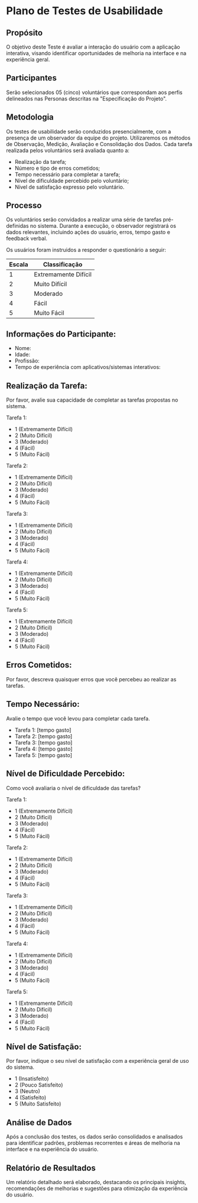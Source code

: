 # Plano de Testes de Usabilidade

## Propósito

O objetivo deste Teste é avaliar a interação do usuário com a aplicação interativa, visando identificar oportunidades de melhoria na interface e na experiência geral.

## Participantes

Serão selecionados 05 (cinco) voluntários que correspondam aos perfis delineados nas Personas descritas na "Especificação do Projeto".

## Metodologia

Os testes de usabilidade serão conduzidos presencialmente, com a presença de um observador da equipe do projeto. Utilizaremos os métodos de Observação, Medição, Avaliação e Consolidação dos Dados. Cada tarefa realizada pelos voluntários será avaliada quanto a:

- Realização da tarefa;
- Número e tipo de erros cometidos;
- Tempo necessário para completar a tarefa;
- Nível de dificuldade percebido pelo voluntário;
- Nível de satisfação expresso pelo voluntário.

## Processo

Os voluntários serão convidados a realizar uma série de tarefas pré-definidas no sistema. Durante a execução, o observador registrará os dados relevantes, incluindo ações do usuário, erros, tempo gasto e feedback verbal.

Os usuários foram instruidos a responder o questionário a seguir:

| Escala | Classificação        |
|--------|----------------------|
| 1      | Extremamente Difícil |
| 2      | Muito Difícil        |
| 3      | Moderado             |
| 4      | Fácil                |
| 5      | Muito Fácil          |

## Informações do Participante:

 - Nome:
 - Idade:
 - Profissão:
 - Tempo de experiência com aplicativos/sistemas interativos:
   
## Realização da Tarefa:
Por favor, avalie sua capacidade de completar as tarefas propostas no sistema.

Tarefa 1:
- 1 (Extremamente Difícil) 
- 2 (Muito Difícil)
- 3 (Moderado)
- 4 (Fácil)
- 5 (Muito Fácil)
  
Tarefa 2:
- 1 (Extremamente Difícil) 
- 2 (Muito Difícil)
- 3 (Moderado)
- 4 (Fácil)
- 5 (Muito Fácil)

Tarefa 3:
- 1 (Extremamente Difícil) 
- 2 (Muito Difícil)
- 3 (Moderado)
- 4 (Fácil)
- 5 (Muito Fácil)
  
Tarefa 4:
- 1 (Extremamente Difícil) 
- 2 (Muito Difícil)
- 3 (Moderado)
- 4 (Fácil)
- 5 (Muito Fácil)
  
Tarefa 5:
- 1 (Extremamente Difícil) 
- 2 (Muito Difícil)
- 3 (Moderado)
- 4 (Fácil)
- 5 (Muito Fácil)
  
## Erros Cometidos:

Por favor, descreva quaisquer erros que você percebeu ao realizar as tarefas.

## Tempo Necessário:

Avalie o tempo que você levou para completar cada tarefa.

- Tarefa 1: [tempo gasto]
- Tarefa 2: [tempo gasto]
- Tarefa 3: [tempo gasto]
- Tarefa 4: [tempo gasto]
- Tarefa 5: [tempo gasto]

## Nível de Dificuldade Percebido:

Como você avaliaria o nível de dificuldade das tarefas?

Tarefa 1:
- 1 (Extremamente Difícil) 
- 2 (Muito Difícil)
- 3 (Moderado)
- 4 (Fácil)
- 5 (Muito Fácil)
  
Tarefa 2:
- 1 (Extremamente Difícil) 
- 2 (Muito Difícil)
- 3 (Moderado)
- 4 (Fácil)
- 5 (Muito Fácil)
  
Tarefa 3:
- 1 (Extremamente Difícil) 
- 2 (Muito Difícil)
- 3 (Moderado)
- 4 (Fácil)
- 5 (Muito Fácil)
  
Tarefa 4:
- 1 (Extremamente Difícil) 
- 2 (Muito Difícil)
- 3 (Moderado)
- 4 (Fácil)
- 5 (Muito Fácil)
  
Tarefa 5:
- 1 (Extremamente Difícil) 
- 2 (Muito Difícil)
- 3 (Moderado)
- 4 (Fácil)
- 5 (Muito Fácil)
  
## Nível de Satisfação:

Por favor, indique o seu nível de satisfação com a experiência geral de uso do sistema.

- 1 (Insatisfeito)
- 2 (Pouco Satisfeito)
- 3 (Neutro)
- 4 (Satisfeito)
- 5 (Muito Satisfeito)

## Análise de Dados

Após a conclusão dos testes, os dados serão consolidados e analisados para identificar padrões, problemas recorrentes e áreas de melhoria na interface e na experiência do usuário.

## Relatório de Resultados

Um relatório detalhado será elaborado, destacando os principais insights, recomendações de melhorias e sugestões para otimização da experiência do usuário.
